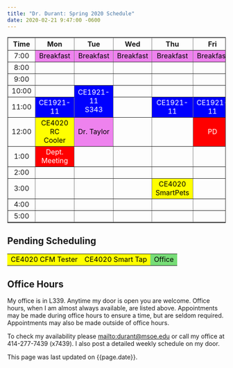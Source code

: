 ```yaml
---
title: "Dr. Durant: Spring 2020 Schedule"
date: 2020-02-21 9:47:00 -0600
---
```


<style type="text/css">
td		{	text-align: center;				}
td.oh		{	background-color: #77DD77;	color: black;	}
td.am		{	background-color: red;		color: white;	}
td.ce4020	{	background-color: yellow;	color: black;	}
td.ce1921       {       background-color: blue;		color: white;	}
td.lunch	{	background-color: violet;	color: black;	}
</style>

<div align="center">
<table border>
<tr><th>Time</th>	<th>Mon</th>				<th>Tue</th>						<th>Wed</th>				<th>Thu</th>				<th>Fri</th>				</tr>
<tr><td>7:00</td>	<td class="lunch">Breakfast</td>	<td class="lunch">Breakfast</td>			<td class="lunch">Breakfast</td>	<td class="lunch">Breakfast</td>	<td class="lunch">Breakfast</td>	</tr>
<tr><td>8:00</td>	<td>&nbsp;</td>				<td>&nbsp;</td>						<td>&nbsp;</td>				<td>&nbsp;</td>				<td>&nbsp;</td>				</tr>
<tr><td>9:00</td>	<td>&nbsp;</td>				<td>&nbsp;</td>						<td>&nbsp;</td>				<td>&nbsp;</td>				<td>&nbsp;</td>				</tr>
<tr><td>10:00</td>	<td>&nbsp;</td>				<td class="ce1921" rowspan="2">CE1921-11<br/>S343</td>	<td>&nbsp;</td>				<td>&nbsp;</td>				<td>&nbsp;</td>				</tr>
<tr><td>11:00</td>	<td class="ce1921">CE1921-11</td>								<td>&nbsp;</td>				<td class="ce1921">CE1921-11</td>	<td class="ce1921">CE1921-11</td>	</tr>
<tr><td>12:00</td>		<td class="ce4020">CE4020 RC Cooler</td><td class="lunch">Dr. Taylor</td>			<td>&nbsp;</td>				<td>&nbsp;</td>				<td class="am">PD</td>			</tr>
<tr><td>1:00</td>	<td class="am">Dept. Meeting</td>	<td>&nbsp;</td>						<td>&nbsp;</td>				<td>&nbsp;</td>				<td>&nbsp;</td>				</tr>
<tr><td>2:00</td>	<td>&nbsp;</td>				<td>&nbsp;</td>						<td>&nbsp;</td>				<td>&nbsp;</td>				<td>&nbsp;</td>				</tr>
<tr><td>3:00</td>	<td>&nbsp;</td>				<td>&nbsp;</td>						<td>&nbsp;</td>				<td class="ce4020">CE4020 SmartPets</td><td>&nbsp;</td>				</tr>
<tr><td>4:00</td>	<td>&nbsp;</td>				<td>&nbsp;</td>						<td>&nbsp;</td>				<td>&nbsp;</td>				<td>&nbsp;</td>				</tr>
<tr><td>5:00</td>	<td>&nbsp;</td>				<td>&nbsp;</td>						<td>&nbsp;</td>				<td>&nbsp;</td>				<td>&nbsp;</td>				</tr>
</table>
</div>

## Pending Scheduling
<table><tr>
<td class="ce4020">CE4020 CFM Tester</td>
<td class="ce4020">CE4020 Smart Tap</td>
<td class="oh">Office</td>
</tr></table>

## Office Hours

My office is in L339.
Anytime my door is open you are welcome.
Office hours, when I am almost always available, are listed above.
Appointments may be made during	office hours to	ensure a time, but are seldom required.
Appointments may also be made outside of office hours.

To check my availability please <mailto:durant@msoe.edu> or call my office at 414-277-7439 (x7439).
I also post a detailed weekly schedule on my door.

This page was last updated on {{page.date}}.

